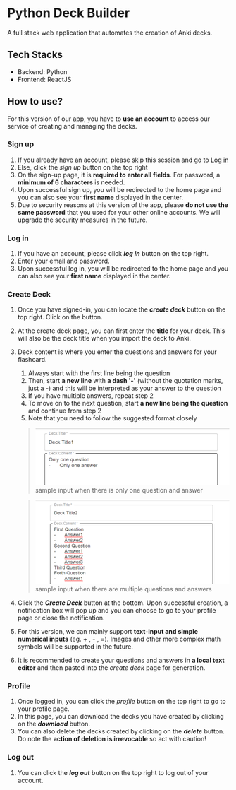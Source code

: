 # Python Deck Builder
A full stack web application that automates the creation of Anki decks.

## Tech Stacks
- Backend: Python
- Frontend: ReactJS
  
## How to use?
For this version of our app, you have to **use an account** to access our service of creating and managing the decks. 

### Sign up
1.  If you already have an account, please skip this session and go to [Log in](#log-in)
2. Else, click the *sign up* button on the top right
3. On the sign-up page, it is **required to enter all fields**. For password, a **minimum of 6 characters** is needed.
4. Upon successful sign up, you will be redirected to the home page and you can also see your **first name** displayed in the center. 
5. Due to security reasons at this version of the app, please **do not use the same password** that you used for your other online accounts. We will upgrade the security measures in the future.

### Log in
1. If you have an account, please click ***log in*** button on the top right.
2. Enter your email and password.
3. Upon successful log in, you will be redirected to the home page and you can also see your **first name** displayed in the center.
   
### Create Deck
1. Once you have signed-in, you can locate the ***create deck*** button on the top right. Click on the button.
2. At the create deck page, you can first enter the **title** for your deck. This will also be the deck title when you import the deck to Anki.
3. Deck content is where you enter the questions and answers for your flashcard. 
   
   1. Always start with the first line being the question
   2. Then, start **a new line** with **a dash '-'** (without the quotation marks, just a -) and this will be interpreted as your answer to the question
   3. If you have multiple answers, repeat step 2
   4. To move on to the next question, start **a new line being the question** and continue from step 2
   5. Note that you need to follow the suggested format closely
   
   >![only one question](frontend/src/image/only1.png)
   >sample input when there is only one question and answer

   >![multiple questions](frontend/src/image/multipleQuestions.png)
   >sample input when there are multiple questions and answers

4. Click the ***Create Deck*** button at the bottom. Upon successful creation, a notification box will pop up and you can choose to go to your profile page or close the notification. 
5. For this version, we can mainly support **text-input and simple numerical inputs** (eg. + , - , =). Images and other more complex math symbols will be supported in the future.
6. It is recommended to create your questions and answers in **a local text editor** and then pasted into the *create deck* page for generation.

### Profile
1. Once logged in, you can click the *profile* button on the top right to go to your profile page.
2. In this page, you can download the decks you have created by clicking on the ***download*** button.
3. You can also delete the decks created by clicking on the ***delete*** button. Do note the **action of deletion is irrevocable** so act with caution!

### Log out
1. You can click the ***log out*** button on the top right to log out of your account.


